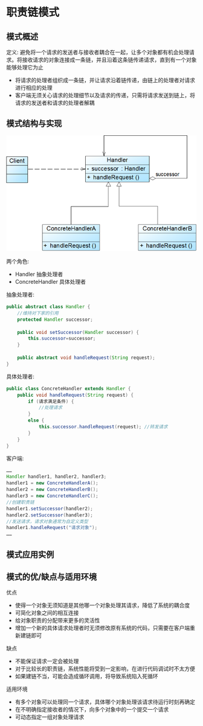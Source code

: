 # 职责链模式

## 模式概述

定义: 避免将一个请求的发送者与接收者耦合在一起，让多个对象都有机会处理请求。将接收请求的对象连接成一条链，并且沿着这条链传递请求，直到有一个对象能够处理它为止

* 将请求的处理者组织成一条链，并让请求沿着链传递，由链上的处理者对请求进行相应的处理
* 客户端无须关心请求的处理细节以及请求的传递，只需将请求发送到链上，将请求的发送者和请求的处理者解耦

## 模式结构与实现

![职责链模式结构图](picture/ChainOfResponsibilityPattern.png)

两个角色:

* Handler 抽象处理者
* ConcreteHandler 具体处理者

抽象处理者:

```java
public abstract class Handler {
    //维持对下家的引用
    protected Handler successor;
	
    public void setSuccessor(Handler successor) {
        this.successor=successor;
    }
	
    public abstract void handleRequest(String request);
}
```

具体处理者: 

```java
public class ConcreteHandler extends Handler {
    public void handleRequest(String request) {
        if (请求满足条件) {
            //处理请求
        }
        else {
            this.successor.handleRequest(request); //转发请求
        }
    }
}
```

客户端:

```java
……
Handler handler1, handler2, handler3;
handler1 = new ConcreteHandlerA();
handler2 = new ConcreteHandlerB();
handler3 = new ConcreteHandlerC();
//创建职责链
handler1.setSuccessor(handler2);
handler2.setSuccessor(handler3);
//发送请求，请求对象通常为自定义类型
handler1.handleRequest("请求对象");
……
```

## 模式应用实例

## 模式的优/缺点与适用环境

优点

* 使得一个对象无须知道是其他哪一个对象处理其请求，降低了系统的耦合度
* 可简化对象之间的相互连接
* 给对象职责的分配带来更多的灵活性
* 增加一个新的具体请求处理者时无须修改原有系统的代码，只需要在客户端重新建链即可

缺点

* 不能保证请求一定会被处理
* 对于比较长的职责链，系统性能将受到一定影响，在进行代码调试时不太方便
* 如果建链不当，可能会造成循环调用，将导致系统陷入死循环

适用环境

* 有多个对象可以处理同一个请求，具体哪个对象处理该请求待运行时刻再确定
* 在不明确指定接收者的情况下，向多个对象中的一个提交一个请求
* 可动态指定一组对象处理请求